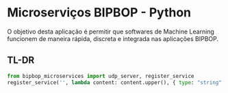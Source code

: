 # Microserviços BIPBOP - Python

O objetivo desta aplicação é permitir que softwares de Machine Learning funcionem de maneira rápida, discreta e integrada nas aplicações BIPBOP.

## TL-DR

```python
from bipbop_microservices import udp_server, register_service
register_service('', lambda content: content.upper(), { type: "string" }, { type: "string" })
```
